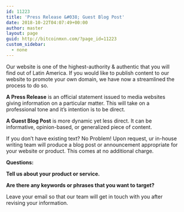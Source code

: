 ```yaml
---
id: 11223
title: 'Press Release &#038; Guest Blog Post'
date: 2018-10-22T04:07:49+00:00
author: master
layout: page
guid: http://bitcoinmxn.com/?page_id=11223
custom_sidebar:
  - none
---
```

Our website is one of the highest-authority & authentic that you will  
find out of Latin America. If you would like to publish content to our  
website to promote your own domain, we have now a streamlined the  
process to do so.

**A Press Release** is an official statement issued to media websites  
giving information on a particular matter. This will take on a  
professional tone and it’s intention is to be direct.

**A Guest Blog Post** is more dynamic yet less direct. It can be  
informative, opinion-based, or generalized piece of content.

If you don’t have existing text? No Problem! Upon request, ur in-house  
writing team will produce a blog post or announcement appropriate for  
your website or product. This comes at no additional charge.

**Questions:**

**Tell us about your product or service.**

**Are there any keywords or phrases that you want to target?**

Leave your email so that our team will get in touch with you after  
revising your information.

&nbsp;

<div role="form" class="wpcf7" id="wpcf7-f11150-o13" lang="es-ES" dir="ltr">
  <div class="screen-reader-response">
  </div>
</div>